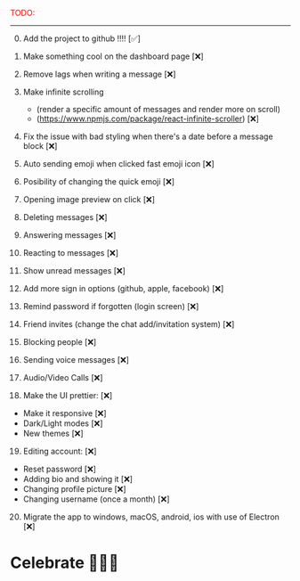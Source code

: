 <p style="color: #ff0000">TODO:</p>
<hr>

0. Add the project to github !!!! [✅]
1. Make something cool on the dashboard page [❌]
2. Remove lags when writing a message [❌]
3. Make infinite scrolling
   - (render a specific amount of messages and render more on scroll)
   - (https://www.npmjs.com/package/react-infinite-scroller) [❌]
4. Fix the issue with bad styling when there's a date before a message block [❌]
5. Auto sending emoji when clicked fast emoji icon [❌]
6. Posibility of changing the quick emoji [❌]
7. Opening image preview on click [❌]
8. Deleting messages [❌]
9. Answering messages [❌]
10. Reacting to messages [❌]
11. Show unread messages [❌]
12. Add more sign in options (github, apple, facebook) [❌]
13. Remind password if forgotten (login screen) [❌]
14. Friend invites (change the chat add/invitation system) [❌]
15. Blocking people [❌]
16. Sending voice messages [❌]
17. Audio/Video Calls [❌]

18. Make the UI prettier: [❌]

- Make it responsive [❌]
- Dark/Light modes [❌]
- New themes [❌]

19. Editing account: [❌]

- Reset password [❌]
- Adding bio and showing it [❌]
- Changing profile picture [❌]
- Changing username (once a month) [❌]

20. Migrate the app to windows, macOS, android, ios with use of Electron [❌]

# Celebrate 🥳🥳🥳
